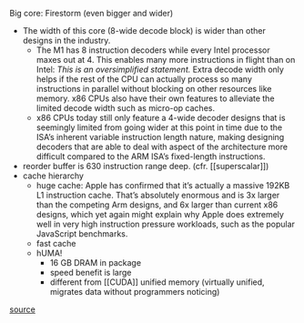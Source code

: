 Big core: Firestorm (even bigger and wider)
- The width of this core (8-wide decode block) is wider than other designs in the industry. 
	- The M1 has 8 instruction decoders while every Intel processor maxes out at 4. This enables many more instructions in flight than on Intel: *This is an oversimplified statement.* Extra decode width only helps if the rest of the CPU can actually process so many instructions in parallel without blocking on other resources like memory. x86 CPUs also have their own features to alleviate the limited decode width such as micro-op caches.
	- x86 CPUs today still only feature a 4-wide decoder designs that is seemingly limited from going wider at this point in time due to the ISA’s inherent variable instruction length nature, making designing decoders that are able to deal with aspect of the architecture more difficult compared to the ARM ISA’s fixed-length instructions.
- reorder buffer is 630 instruction range deep. (cfr. [[superscalar]])
- cache hierarchy
	- huge cache: Apple has confirmed that it’s actually a massive 192KB L1 instruction cache. That’s absolutely enormous and is 3x larger than the competing Arm designs, and 6x larger than current x86 designs, which yet again might explain why Apple does extremely well in very high instruction pressure workloads, such as the popular JavaScript benchmarks.
	- fast cache
	- hUMA! 
		- 16 GB DRAM in package
		- speed benefit is large
		- different from [[CUDA]] unified memory (virtually unified, migrates data without programmers noticing)

[source](https://outline.com/WL6YHF)
